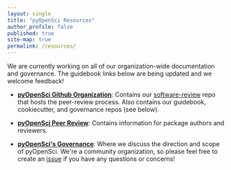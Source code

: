 ```yaml
---
layout: single
title: "pyOpenSci Resources"
author_profile: false
published: true
site-map: true
permalink: /resources/
---
```


We are currently working on all of our organization-wide documentation and 
governance. The guidebook links below are being updated and we welcome feedback!

* [**pyOpenSci Github Organization**](https://github.com/pyOpenSci): Contains our [software-review](https://github.com/pyOpenSci/software-review) repo that hosts the peer-review process. Also contains our guidebook, cookiecutter, and governance repos (see below).

* [**pyOpenSci Peer Review**](https://www.pyopensci.org/peer-review-guide/): Contains information for package authors and reviewers.

* [**pyOpenSci's Governance**](https://www.pyopensci.org/governance/): Where we discuss the direction and scope of pyOpenSci. We're a community organization, so please feel free to create an [issue](https://github.com/pyOpenSci/governance/issues) if you have any questions or concerns!


